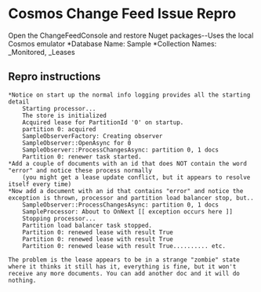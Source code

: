 # Cosmos Change Feed Issue Repro

Open the ChangeFeedConsole and restore Nuget packages--Uses the local Cosmos emulator 
	*Database Name: Sample
	*Collection Names: _Monitored, _Leases
	
## Repro instructions
	*Notice on start up the normal info logging provides all the starting detail
		Starting processor...
		The store is initialized
		Acquired lease for PartitionId '0' on startup.
		partition 0: acquired
		SampleObserverFactory: Creating observer
		SampleObserver::OpenAsync for 0
		SampleObserver::ProcessChangesAsync: partition 0, 1 docs
		Partition 0: renewer task started.
	*Add a couple of documents with an id that does NOT contain the word "error" and notice these process normally
		(you might get a lease update conflict, but it appears to resolve itself every time)
	*Now add a document with an id that contains "error" and notice the exception is thrown, processor and partition load balancer stop, but..
		SampleObserver::ProcessChangesAsync: partition 0, 1 docs
		SampleProcessor: About to OnNext [[ exception occurs here ]]
		Stopping processor...
		Partition load balancer task stopped.
		Partition 0: renewed lease with result True
		Partition 0: renewed lease with result True
		Partition 0: renewed lease with result True.......... etc.
		
	The problem is the lease appears to be in a strange "zombie" state where it thinks it still has it, everything is fine, but it won't receive any more documents. You can add another doc and it will do nothing.
	
	